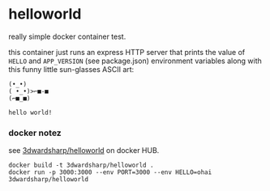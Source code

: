 # helloworld
 really simple docker container test.

 this container just runs an express HTTP server that prints the value of `HELLO` and `APP_VERSION` (see package.json) environment variables along with this funny little sun-glasses ASCII art:

```
(•_•) 
( •_•)>⌐■-■ 
(⌐■_■) 

hello world!
```

### docker notez

see [3dwardsharp/helloworld](https://hub.docker.com/r/3dwardsharp/helloworld/) on docker HUB.

```
docker build -t 3dwardsharp/helloworld .
docker run -p 3000:3000 --env PORT=3000 --env HELLO=ohai 3dwardsharp/helloworld
```
